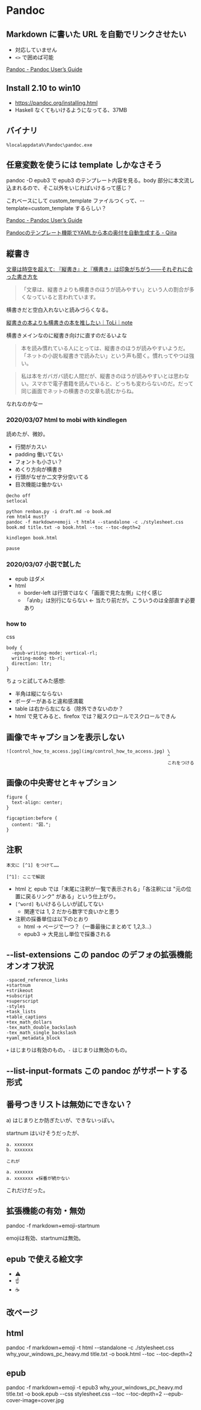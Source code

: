 # Pandoc

## Markdown に書いた URL を自動でリンクさせたい
- 対応していません
- `<>` で囲めば可能

[Pandoc - Pandoc User’s Guide](https://pandoc.org/MANUAL.html#automatic-links)

## Install 2.10 to win10 
- https://pandoc.org/installing.html
- Haskell なくてもいけるようになってる、37MB

## バイナリ
`%localappdata%\Pandoc\pandoc.exe`

## 任意変数を使うには template しかなさそう
pandoc -D epub3 で epub3 のテンプレート内容を見る。body 部分に本文流し込まれるので、そこ以外をいじればいけるって感じ？

これベースにして custom_template ファイルつくって、--template=custom_template するらしい？

[Pandoc - Pandoc User’s Guide](https://pandoc.org/MANUAL.html#option--template)

[Pandocのテンプレート機能でYAMLから本の奥付を自動生成する - Qiita](https://qiita.com/sky_y/items/47da01623f50380c2023)

## 縦書き

[文章は時空を超えて: 『縦書き』と『横書き』は印象がちがう——それぞれに合った書き方を](https://bunshohajikuwo.blogspot.com/2018/01/blog-post_21.html)

> 「文章は、縦書きよりも横書きのほうが読みやすい」という人の割合が多くなっていると言われています。

横書きだと空白入れないと読みづらくなる。

[縦書きの本よりも横書きの本を推したい｜ToLi｜note](https://note.com/toli_torey/n/n7057d7c3a7bb)

横書きメインなのに縦書き向けに直すのだるいよな

> 本を読み慣れている人にとっては、縦書きのほうが読みやすいようだ。「ネットの小説も縦書きで読みたい」という声も聞く。慣れってやつは強い。

> 私は本をガバガバ読む人間だが、縦書きのほうが読みやすいとは思わない。スマホで電子書籍を読んでいると、どっちも変わらないのだ。だって同じ画面でネットの横書きの文章も読むからね。

なれなのかなー

### 2020/03/07 html to mobi with kindlegen
読めたが、微妙。

- 行間がカスい
- padding 働いてない
- フォントも小さい？
- めくり方向が横書き
- 行頭がなぜか二文字分空いてる
- 目次機能は働かない

```
@echo off
setlocal

python renban.py -i draft.md -o book.md
rem html4 must?
pandoc -f markdown+emoji -t html4 --standalone -c ./stylesheet.css book.md title.txt -o book.html --toc --toc-depth=2

kindlegen book.html

pause
```

### 2020/03/07 小説で試した
- epub はダメ
- html
  - border-left は行頭ではなく「画面で見た左側」に付く感じ
  - 「a\nb」は別行にならない ← 当たり前だが。こういうのは全部直す必要あり

### how to
css

```
body {
  -epub-writing-mode: vertical-rl;
  writing-mode: tb-rl;
  direction: ltr;
}
```

ちょっと試してみた感想:

- 半角は縦にならない
- ボーダーがあると違和感満載
- table は右から左になる（除外できないのか？
- html で見てみると、firefox では？縦スクロールでスクロールできん

## 画像でキャプションを表示しない

```
![control_how_to_access.jpg](img/control_how_to_access.jpg) \
                                                            ^
                                                            これをつける
```

## 画像の中央寄せとキャプション

```
figure {
  text-align: center;
}

figcaption:before {
  content: "図.";
}
```

## 注釈

```
本文に [^1] をつけて……

[^1]: ここで解説
```

- html と epub では「末尾に注釈が一覧で表示される」「各注釈には "元の位置に戻るリンク" がある」という仕上がり。
- `[^word]` もいけるらしいが試してない
  - 関連では 1, 2 だから数字で良いかと思う
- 注釈の採番単位は以下のとおり
  - html → ページで一つ？（一番最後にまとめて 1,2,3...）
  - epub3 → 大見出し単位で採番される

## --list-extensions この pandoc のデフォの拡張機能オンオフ状況

```
-spaced_reference_links
+startnum
+strikeout
+subscript
+superscript
-styles
+task_lists
+table_captions
+tex_math_dollars
-tex_math_double_backslash
-tex_math_single_backslash
+yaml_metadata_block
```

`+` はじまりは有効のもの。`-` はじまりは無効のもの。

## --list-input-formats この pandoc がサポートする形式

## 番号つきリストは無効にできない？
a) はじまりとか防ぎたいが、できないっぽい。

startnum はいけそうだったが、

```
a. xxxxxxx
b. xxxxxxx

これが

a. xxxxxxx
a. xxxxxxx ★採番が続かない
```

これだけだった。

## 拡張機能の有効・無効
pandoc -f markdown+emoji-startnum

emojiは有効、startnumは無効。

## epub で使える絵文字
- :warning:
- :point_up:
- :coffee:

## 改ページ
<div style="page-break-before:always"></div>

## html
pandoc -f markdown+emoji -t html --standalone -c ./stylesheet.css why_your_windows_pc_heavy.md title.txt -o book.html --toc --toc-depth=2

## epub
pandoc -f markdown+emoji -t epub3 why_your_windows_pc_heavy.md title.txt -o book.epub --css stylesheet.css --toc --toc-depth=2 --epub-cover-image=cover.jpg

